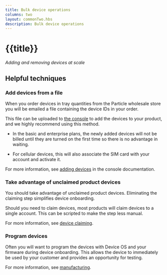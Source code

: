 ```yaml
---
title: Bulk device operations
columns: two
layout: commonTwo.hbs
description: Bulk device operations
---
```


# {{title}}

*Adding and removing devices at scale*

## Helpful techniques

### Add devices from a file

When you order devices in tray quantities from the Particle wholesale store you will be emailed a file containing the device IDs in your order. 

This file can be uploaded to [the console](https://console.particle.io/) to add the devices to your product, and we highly recommend using this method.

- In the basic and enterprise plans, the newly added devices will not be billed until they are turned on the first time so there is no advantage in waiting.

- For cellular devices, this will also associate the SIM card with your account and activate it.

For more information, see [adding devices](/getting-started/console/console/#adding-devices) in the console documentation.

### Take advantage of unclaimed product devices

You should take advantage of unclaimed product devices. Eliminating the claiming step simplifies device onboarding.

Should you need to claim devices, most products will claim devices to a single account. This can be scripted to make the step less manual.

For more information, see [device claiming](/getting-started/cloud/device-claiming/).

### Program devices

Often you will want to program the devices with Device OS and your firmware during device onboarding. This allows the device to immediately be used by your customer and provides an opportunity for testing. 

For more information, see [manufacturing](/scaling/manufacturing/manufacturing-cellular/).

